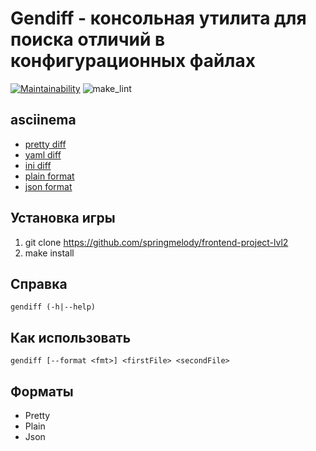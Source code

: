 # Gendiff - консольная утилита для поиска отличий в конфигурационных файлах
[![Maintainability](https://api.codeclimate.com/v1/badges/99870e047bd75887b9e3/maintainability)](https://codeclimate.com/github/springmelody/frontend-project-lvl2/maintainability)
![make_lint](https://github.com/springmelody/frontend-project-lvl2/workflows/make_lint/badge.svg)

## asciinema
* [pretty diff](https://asciinema.org/a/370089)
* [yaml diff](https://asciinema.org/a/370090)
* [ini diff](https://asciinema.org/a/370091)
* [plain format](https://asciinema.org/a/370093)
* [json format](https://asciinema.org/a/370095)

## Установка игры
1. git clone https://github.com/springmelody/frontend-project-lvl2
2. make install

## Справка
 `gendiff (-h|--help)`
 
## Как использовать
 `gendiff [--format <fmt>] <firstFile> <secondFile>`
 
 ## Форматы
 * Pretty
 * Plain
 * Json
